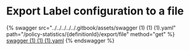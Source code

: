 # Export Label configuration to a file

{% swagger src="../../../../../.gitbook/assets/swagger (1) (1) (1).yaml" path="/policy-statistics/{definitionId}/export/file" method="get" %}
[swagger (1) (1) (1).yaml](<../../../../../.gitbook/assets/swagger (1) (1) (1).yaml>)
{% endswagger %}
